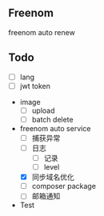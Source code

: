 ## Freenom 
freenom auto renew

## Todo
 - [ ] lang
 - [ ] jwt token
 - image
    - [ ] upload
    - [ ] batch delete
 - freenom auto service 
    - [ ] 捕获异常
    - [ ] 日志
        - [ ] 记录
        - [ ] level
    - [x] 同步域名优化
    - [ ] composer package
    - [ ] 邮箱通知
 - Test